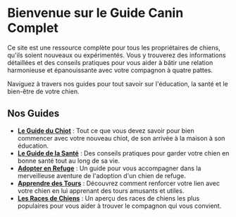 # Bienvenue sur le Guide Canin Complet

Ce site est une ressource complète pour tous les propriétaires de chiens, qu'ils soient nouveaux ou expérimentés. Vous y trouverez des informations détaillées et des conseils pratiques pour vous aider à bâtir une relation harmonieuse et épanouissante avec votre compagnon à quatre pattes.

Naviguez à travers nos guides pour tout savoir sur l'éducation, la santé et le bien-être de votre chien.

## Nos Guides

*   **[Le Guide du Chiot](./chiot/introduction.md)** : Tout ce que vous devez savoir pour bien commencer avec votre nouveau chiot, de son arrivée à la maison à son éducation.
*   **[Le Guide de la Santé](./sante/introduction.md)** : Des conseils pratiques pour garder votre chien en bonne santé tout au long de sa vie.
*   **[Adopter en Refuge](./refuge/introduction.md)** : Un guide pour vous accompagner dans la merveilleuse aventure de l'adoption d'un chien de refuge.
*   **[Apprendre des Tours](./tours/introduction.md)** : Découvrez comment renforcer votre lien avec votre chien en lui apprenant des tours amusants et utiles.
*   **[Les Races de Chiens](./races/introduction.md)** : Un aperçu des races de chiens les plus populaires pour vous aider à trouver le compagnon qui vous convient. 